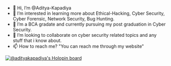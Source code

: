 - 👋 Hi, I’m @Aditya-Kapadiya
- 👀 I’m interested in learning more about Ethical-Hacking, Cyber Security, Cyber Forensic, Network Security, Bug Hunting.
- 🌱 I’m a BCA gradate and currently pursuing my post graduation in Cyber Security.
- 💞️ I’m looking to collaborate on cyber security related topics and any stuff that i know about.
- 📫 How to reach me? "You can reach me through my website"

[![@adityakapadiya's Holopin board](https://holopin.io/api/user/board?user=adityakapadiya)](https://holopin.io/@adityakapadiya)

<!---
Aditya-Kapadiya/Aditya-Kapadiya is a ✨ special ✨ repository because its `README.md` (this file) appears on your GitHub profile.
You can click the Preview link to take a look at your changes.
--->
